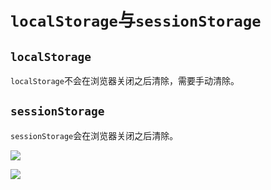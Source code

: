 # `localStorage`与`sessionStorage`

## `localStorage`

`localStorage`不会在浏览器关闭之后清除，需要手动清除。

## `sessionStorage`

`sessionStorage`会在浏览器关闭之后清除。

![](/skill-blog/img/0041.png)

![](/skill-blog/img/0049.png)

